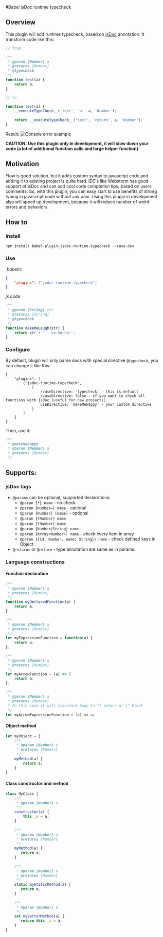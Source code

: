 #Babel jsDoc runtime typecheck


## Overview
This plugin will add runtime typecheck, based on [jsDoc](http://usejsdoc.org/) annotation.
It transform code like this:
```javascript
// from

/**
 * @param {Number} a
 * @returns {Number}
 * @typecheck
 */
function test(a) {
    return a;
}

// to

function test(a) {
    __executeTypeCheck__('test', 'a', a, 'Number');
    
    return __executeTypeCheck__('test', 'return', a, 'Number');
}
```

Result:
<img alt="Console error example" src="https://cloud.githubusercontent.com/assets/5618341/20533157/a42210de-b0ed-11e6-818f-c91fe8866678.png"/>


**CAUTION: Use this plugin only in development, it will slow down your code (a lot of additional function calls and large helper function).**

## Motivation
Flow is good solution, but it adds custom syntax to javascript code and adding it to existing project is quite hard.
IDE's like Webstorm has good support of jsDoc and can add cool code completion tips, based on users comments.
So, with this plugin, you can easy start to use benefits of strong typing in javascript code without any pain. Using this plugin in development also will speed up development, because it will reduce number of weird errors and behaviors.


## How to

### Install
`npm install babel-plugin-jsdoc-runtime-typecheck --save-dev`

### Use
_.babelrc_
```json
{
    "plugins": ["jsdoc-runtime-typecheck"]
}
```
_js code_
```javascript
/**
 * @param {String} str
 * @returns {String}
 * @typecheck
 */
function makeMeLaugh(str) {
    return str + ' - ha-ha-ha!';
}
```

### Configure
By default, plugin will only parse docs with special directive `@typecheck`, you can change it like this:
```
{
    "plugins": [
        ["jsdoc-runtime-typecheck",
            {
                //useDirective: 'typecheck' - this is default
                //useDirective: false - if you want to check all functions with jsDoc (useful for new projects)
                useDirective: 'makeMeHappy' - your custom directive
            }
        ]
    ]
}
```
Then, use it:
```javascript
/**
 * @makeMeHappy 
 * @param {Number} a
 * @returns {Number}
 */
```

## Supports:

### jsDoc tags
* `@params` can be optional, supported declarations:
    * `@param {*} name` - no check
    * `@param {Number=} name` - optional
    * `@param {Number} [name]` - optional
    * `@param {?Number} name`
    * `@param {!Number} name`
    * `@param {Number|String} name`
    * `@param {Array<Number>} name` - check every item in array
    * `@param {{id: Number, name: String}} name` - check defined keys in Object
* `@returns` or `@return` - type annotation are same as in params.

### Language constructions

#### Function declaration

```javascript
/**
 * @param {Number} a
 * @returns {Number}
 */
function myDeclaredFunction(a) {
    return a;
}

/**
 * @param {Number} a
 * @returns {Number}
 */
let myExpressionFunction = function(a) {
    return a;
};

/**
 * @param {Number} a
 * @returns {Number}
 */
let myArrowFunction = (a) => {
    return a;
};

/**
 * @param {Number} a
 * @returns {Number}
 * In this case it will transform body to "{ return a; }" block
 */
let myArrowExpressionFunction = (a) => a;
```

#### Object method

```javascript
let myObject = {
    /**
     * @param {Number} a
     * @returns {Number}
     */
    myMethod(a) {
        return a;
    }
}
```

#### Class constructor and method

```javascript
class MyClass {
    /**
     * @param {Number} a
     */
    constructor(a) {
        this._a = a;
    }
    
    /**
     * @param {Number} a
     * @returns {Number}
     */
    myMethod(a) {
       return a;
    }
    
    /**
     * @param {Number} a
     * @returns {Number}
     */
    static myStaticMethod(a) {
       return a;
    }
    
    /**
     * @param {Number} a
     */
    set mySetterMethod(a) {
       return this._a = a;
    }
}
```
